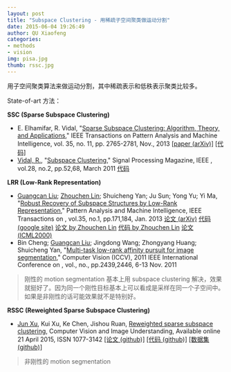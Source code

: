 ```yaml
---
layout: post
title: "Subspace Clustering - 用稀疏子空间聚类做运动分割"
date: 2015-06-04 19:26:49
author: QU Xiaofeng
categories:
- methods
- vision
img: pisa.jpg
thumb: rssc.jpg
---
```


用子空间聚类算法来做运动分割，其中稀疏表示和低秩表示聚类比较多。

State-of-art 方法：

**SSC (Sparse Subspace Clustering)**

+ E. Elhamifar, R. Vidal, "[Sparse Subspace Clustering: Algorithm, Theory, and Applications](http://www.computer.org/csdl/trans/tp/2013/11/ttp2013112765-abs.html)," IEEE Transactions on Pattern Analysis and Machine Intelligence, vol. 35, no. 11, pp. 2765-2781, Nov., 2013 [[paper  (arXiv)]](http://arxiv.org/abs/1203.1005) [[代码]](http://vision.jhu.edu/code/)
+ [Vidal, R.][vidal], "[Subspace Clustering](http://ieeexplore.ieee.org/xpls/abs_all.jsp?arnumber=5714408&tag=1)," Signal Processing Magazine, IEEE , vol.28, no.2, pp.52,68, March 2011 [代码](http://vision.jhu.edu/code/)

**LRR (Low-Rank Representation)**

+ [Guangcan Liu][liu]; [Zhouchen Lin][lin]; Shuicheng Yan; Ju Sun; Yong Yu; Yi Ma, "[Robust Recovery of Subspace Structures by Low-Rank Representation](http://ieeexplore.ieee.org/stamp/stamp.jsp?tp=&arnumber=6180173&isnumber=6353858)," Pattern Analysis and Machine Intelligence, IEEE Transactions on , vol.35, no.1, pp.171,184, Jan. 2013 [论文  (arXiv)](http://arxiv.org/abs/1010.2955) [代码 (google site)](https://sites.google.com/site/guangcanliu/) [论文 by Zhouchen Lin](http://www.cis.pku.edu.cn/faculty/vision/zlin/Publications/2013-TPAMI-LRR.pdf) [代码 by Zhouchen Lin]("http://www.cis.pku.edu.cn/faculty/vision/zlin/lrr(motion_face).zip") [论文 (ICML2000)](http://www.icml2010.org/papers/521.pdf)
+ Bin Cheng; [Guangcan Liu][liu]; Jingdong Wang; Zhongyang Huang; Shuicheng Yan, "[Multi-task low-rank affinity pursuit for image segmentation](http://ieeexplore.ieee.org/stamp/stamp.jsp?tp=&arnumber=6126528&isnumber=6126217)," Computer Vision (ICCV), 2011 IEEE International Conference on , vol., no., pp.2439,2446, 6-13 Nov. 2011

> 刚性的 motion segmentation 基本上用 subspace clustering 解决，效果就挺好了。因为同一个刚性目标基本上可以看成是采样在同一个子空间中。如果是非刚性的话可能效果就不是特别好。

**RSSC (Reweighted Sparse Subspace Clustering)**

+ [Jun Xu][xu], Kui Xu, Ke Chen, Jishou Ruan, [Reweighted sparse subspace clustering](http://www.sciencedirect.com/science/article/pii/S1077314215000879), Computer Vision and Image Understanding, Available online 21 April 2015, ISSN 1077-3142 [[论文 (github)]](http://csjunxu.github.io/blog/paper/RSSC.pdf) [[代码 (github)]](http://csjunxu.github.io/blog/code/RSSC.zip) [[数据集 (github)]](http://csjunxu.github.io/blog/datasets/FBMS137.zip)

> 非刚性的 motion segmentation

[liu]:https://sites.google.com/site/guangcanliu/
[lin]:http://www.cis.pku.edu.cn/faculty/vision/zlin/zlin.htm
[vidal]:http://cis.jhu.edu/~rvidal/
[xu]:http://csjunxu.github.io/blog